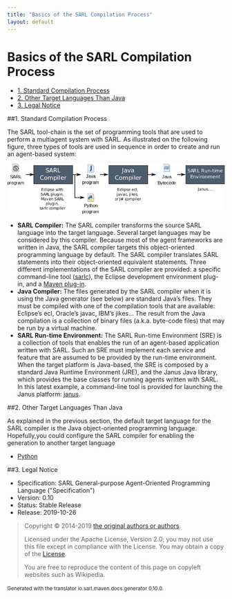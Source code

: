 ```yaml
---
title: "Basics of the SARL Compilation Process"
layout: default
---
```


# Basics of the SARL Compilation Process


<ul class="page_outline" id="page_outline">

<li><a href="#1-standard-compilation-process">1. Standard Compilation Process</a></li>
<li><a href="#2-other-target-languages-than-java">2. Other Target Languages Than Java</a></li>
<li><a href="#3-legal-notice">3. Legal Notice</a></li>

</ul>


##1. Standard Compilation Process

The SARL tool-chain is the set of programming tools that are used to perform a multiagent system with SARL.
As illustrated on the following figure, three types of tools are used in sequence in order to create and
run an agent-based system:

![Standard Compilation Process for SARL Programs](./compilation_process.png)


* **SARL Compiler:** The SARL compiler transforms the source SARL language into the target language.
  Several target languages may be considered by this compiler. Because most of the agent frameworks are
  written in Java, the SARL compiler targets this object-oriented programming language by default.
  The SARL compiler translates SARL statements into their object-oriented equivalent statements. Three different
  implementations of the SARL compiler are provided: a specific command-line tool ([sarlc](../tools/Sarlc.html)), the Eclipse development
  environment plug-in, and a [Maven plug-in](https://mvnrepository.com/artifact/io.sarl.maven/sarl-maven-plugin).
* **Java Compiler:** The files generated by the SARL compiler when it is using the Java generator (see below) are standard Java’s files. They must be compiled with
  one of the compilation tools that are available: Eclipse’s ecl, Oracle’s javac, IBM’s jikes... The result from
  the Java compilation is a collection of binary files (a.k.a. byte-code files) that may be run by a virtual machine.
* **SARL Run-time Environment:** The SARL Run-time Environment (SRE) is a collection of tools that enables the
  run of an agent-based application written with SARL. Such an SRE must implement each service and feature that are
  assumed to be provided by the run-time environment. When the target platform is Java-based, the SRE is composed by
  a standard Java Runtime Environment (JRE), and the Janus Java library, which provides the base classes for running
  agents written with SARL. In this latest example, a command-line tool is provided for launching the Janus platform:
  [janus](../tools/Janus.html).


##2. Other Target Languages Than Java

As explained in the previous section, the default target language for the SARL compiler is the Java object-oriented programming language.
Hopefully,you could configure the SARL compiler for enabling the generation to another target language 

* [Python](./PythonGeneration.html)


##3. Legal Notice

* Specification: SARL General-purpose Agent-Oriented Programming Language ("Specification")
* Version: 0.10
* Status: Stable Release
* Release: 2019-10-26

> Copyright &copy; 2014-2019 [the original authors or authors](http://www.sarl.io/about/index.html).
>
> Licensed under the Apache License, Version 2.0;
> you may not use this file except in compliance with the License.
> You may obtain a copy of the [License](http://www.apache.org/licenses/LICENSE-2.0).
>
> You are free to reproduce the content of this page on copyleft websites such as Wikipedia.

<small>Generated with the translator io.sarl.maven.docs.generator 0.10.0.</small>